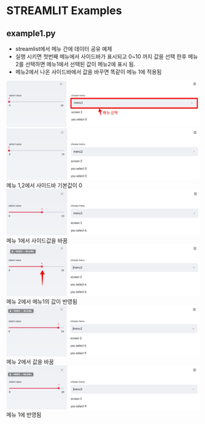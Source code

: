 # STREAMLIT Examples 
## example1.py 
- streamlist에서 메뉴 간에 데이터 공유 예제 
- 실행 시키면 첫번째 메뉴에서 사이드바가 표시되고 0~10 까지 값을 선택 한후 메뉴2를 선택하면 메뉴1에서 선택된 값이 메뉴2에 표시 됨. 
- 메뉴2에서 나온 사이드바에서 값을 바꾸면 똑같이 메뉴 1에 적용됨 

<img src=./imgs/ex1-1.png>
<img src=./imgs/ex1-2.png>
메뉴 1,2에서 사이드바 기본값이 0 

<img src=./imgs/ex1-3.png>
메뉴 1에서 사이드값을 바꿈

<img src=./imgs/ex1-4.png>
메뉴 2에서 메뉴1의 값이 반영됨 

<img src=./imgs/ex1-5.png>
메뉴 2에서 값을 바꿈 

<img src=./imgs/ex1-6.png>
메뉴 1에 반영됨 



